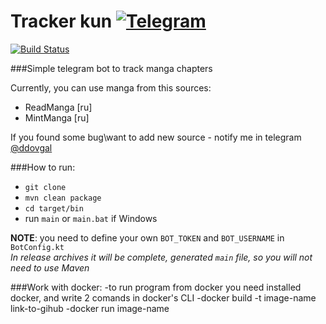 # Tracker kun [![Telegram](http://www.sdam66.ru/images/telegram-logo.png)](http://telegram.me/TrackerKun_bot)
[![Build Status](https://travis-ci.org/one-commit-men/manga-observer-bot.svg?branch=dev)](https://travis-ci.org/one-commit-men/manga-observer-bot)

###Simple telegram bot to track manga chapters

Currently, you can use manga from this sources:
- ReadManga [ru]
- MintManga [ru]

If you found some bug\want to add new source - notify me in telegram [@ddovgal](http://telegram.me/ddovgal)

###How to run:
- `git clone`
- `mvn clean package`
- `cd target/bin`
- run `main` or `main.bat` if Windows

**NOTE**: you need to define your own `BOT_TOKEN` and `BOT_USERNAME` in `BotConfig.kt`  
*In release archives it will be complete, generated `main` file, so you will not need to use Maven*

###Work with docker:
-to run program from docker you need installed docker, and write 2 comands in docker's CLI
-docker build -t image-name link-to-gihub 
-docker run image-name
